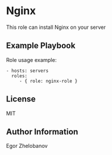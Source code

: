 Nginx
=========

This role can install Nginx on your server

Example Playbook
----------------

Role usage example:

    - hosts: servers
      roles:
         - { role: nginx-role }

License
-------

MIT

Author Information
------------------

Egor Zhelobanov
